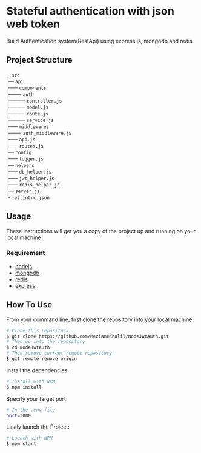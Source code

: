 # Stateful authentication with json web token
Build Authentication system(RestApi) using express js, mongodb and redis
 ## Project Structure 
┌ `src`\
├─ `api` \
├── `components` \
├─── `auth` \
├──── `controller.js` \
├──── `model.js` \
├──── `route.js` \
├──── `service.js` \
├── `middlewares` \
├─── `auth_middleware.js` \
├── `app.js` \
├── `routes.js` \
├─ `config` \
├── `logger.js` \
├─ `helpers` \
├── `db_helper.js` \
├── `jwt_helper.js` \
├── `redis_helper.js` \
├─ `server.js` \
└ `.eslintrc.json`
## Usage 
These instructions will get you a copy of the project up and running on your local machine

### Requirement 
- [nodejs](https://nodejs.org/en/)
- [mongodb](https://www.mongodb.com/)
- [redis](https://redis.io/)
- [express](https://expressjs.com/)
## How To Use
From your command line, first clone the repository into your local machine:

```bash
# Clone this repository
$ git clone https://github.com/MezianeKhalil/NodeJwtAuth.git
# Then go into the repository
$ cd NodeJwtAuth
# Then remove current remote repository
$ git remote remove origin
```
Install the dependencies:
```bash
# Install with NPM
$ npm install
```
Specify your target port:
``` bash
# In the .env file
port=3000
```
Lastly launch the Project:
```bash
# Launch with NPM
$ npm start
```
